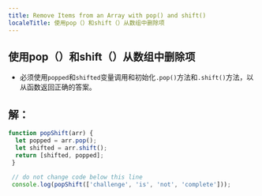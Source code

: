 ```yaml
---
title: Remove Items from an Array with pop() and shift()
localeTitle: 使用pop（）和shift（）从数组中删除项
---
```

## 使用pop（）和shift（）从数组中删除项

*   必须使用`popped`和`shifted`变量调用和初始化`.pop()`方法和`.shift()`方法，以从函数返回正确的答案。

## 解：

```javascript
function popShift(arr) { 
  let popped = arr.pop(); 
  let shifted = arr.shift(); 
  return [shifted, popped]; 
 } 
 
 // do not change code below this line 
 console.log(popShift(['challenge', 'is', 'not', 'complete'])); 

```